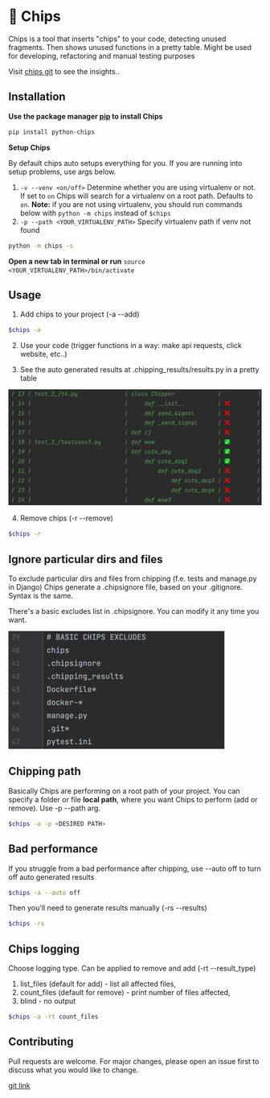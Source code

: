 # 👾 Chips

Chips is a tool that inserts "chips" to your code, detecting unused fragments. Then shows unused functions in a pretty table. Might be used for developing, refactoring and manual testing purposes

Visit [chips git](https://github.com/kovalruss/chips) to see the insights..

## Installation

**Use the package manager [pip](https://pip.pypa.io/en/stable/) to install Chips**

```bash
pip install python-chips
```

**Setup Chips**

By default chips auto setups everything for you. If you are running into setup problems, use args below.
1) `-v --venv <on/off>` Determine whether you are using virtualenv or not. If set to `on` Chips will search for a virtualenv on a root path. Defaults to `on`. **Note:** if you are not using virtualenv, you should run commands below with `python -m chips` instead of `$chips` 
2) `-p --path <YOUR_VIRTUALENV_PATH>` Specify virtualenv path if venv not found

```bash
python -m chips -s
```
**Open a new tab in terminal or run** ``source <YOUR_VIRTUALENV_PATH>/bin/activate``

## Usage

1) Add chips to your project (-a --add)

```bash
$chips -a
```
2) Use your code (trigger functions in a way: make api requests, click website, etc..)

3) See the auto generated results at .chipping_results/results.py in a pretty table

![_pretty_table.png](https://raw.githubusercontent.com/kovalruss/chips/master/README_IMGS/_pretty_table.png)

4) Remove chips (-r --remove)
```bash
$chips -r
```

## Ignore particular dirs and files
To exclude particular dirs and files from chipping (f.e. tests and manage.py in Django) 
Chips generate a .chipsignore file, based on your .gitignore. Syntax is the same.

There's a basic excludes list in .chipsignore. You can modify it any time you want.

![_chipsignore.png](https://raw.githubusercontent.com/kovalruss/chips/master/README_IMGS/_chipsignore.png)

## Chipping path
Basically Chips are performing on a root path of your project. You can specify a folder or file **local path**, where you want Chips to perform (add or remove). Use -p --path arg.
```bash
$chips -a -p <DESIRED PATH>
```

## Bad performance
If you struggle from a bad performance after chipping, use --auto off to turn off auto generated results
```bash
$chips -a --auto off
```

Then you'll need to generate results manually (-rs --results)
```bash
$chips -rs
```

## Chips logging
Choose logging type. Can be applied to remove and add (-rt --result_type)
1) list_files (default for add) - list all affected files, 
2) count_files (default for remove) - print number of files affected,
3) blind - no output
```bash
$chips -a -rt count_files
```

## Contributing
Pull requests are welcome. For major changes, please open an issue first to discuss what you would like to change.

[git link](https://github.com/kovalruss/chips)